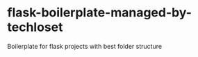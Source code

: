 # flask-boilerplate-managed-by-techloset

Boilerplate for flask projects with best folder structure
